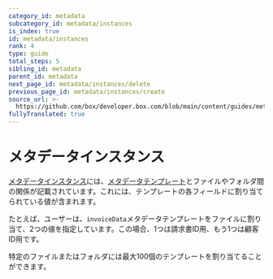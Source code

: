 ```yaml
---
category_id: metadata
subcategory_id: metadata/instances
is_index: true
id: metadata/instances
rank: 4
type: guide
total_steps: 5
sibling_id: metadata
parent_id: metadata
next_page_id: metadata/instances/delete
previous_page_id: metadata/instances/create
source_url: >-
  https://github.com/box/developer.box.com/blob/main/content/guides/metadata/instances/index.md
fullyTranslated: true
---
```

# メタデータインスタンス

[メタデータインスタンス][instance]には、[メタデータテンプレート][template]とファイルやフォルダ間の関係が記載されています。これには、テンプレートの各フィールドに割り当てられている値が含まれます。

たとえば、ユーザーは、`invoiceData`メタデータテンプレートをファイルに割り当て、2つの値を指定しています。この場合、1つは請求書ID用、もう1つは顧客ID用です。

特定のファイルまたはフォルダには最大100個のテンプレートを割り当てることができます。

[template]: g://metadata/templates

[instance]: g://metadata/instances